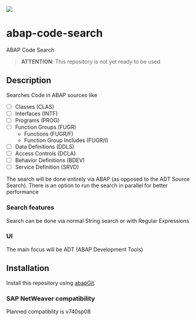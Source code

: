 ![](https://img.shields.io/badge/version-WIP-red)
# abap-code-search
ABAP Code Search
> **ATTENTION**: This repository is not yet ready to be used

## Description
Searches Code in ABAP sources like
- [ ] Classes (CLAS) 
- [ ] Interfaces (INTF)
- [ ] Programs (PROG)
- [ ] Function Groups (FUGR)
  - Functions (FUGR/F)
  - Function Group Includes (FUGR/I)
- [ ] Data Definitions (DDLS)
- [ ] Access Controls (DCLA)
- [ ] Behavior Definitions (BDEV)
- [ ] Service Definition (SRVD)

The search will be done entirely via ABAP (as opposed to the ADT Source Search). There is an option to run the search in parallel for better performance

### Search features
Search can be done via normal String search or with Regular Expressions

### UI
The main focus will be ADT (ABAP Development Tools)

## Installation

Install this repository using [abapGit](https://github.com/larshp/abapGit#abapgit).

### SAP NetWeaver compatibility

Planned compatiblity is v740sp08
